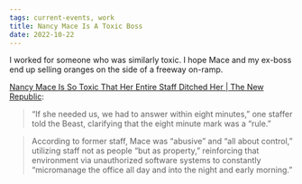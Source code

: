```yaml
---
tags: current-events, work
title: Nancy Mace Is A Toxic Boss
date: 2022-10-22
---
```


I worked for someone who was similarly toxic. I hope Mace and my ex-boss end up selling oranges on the side of a freeway on-ramp.

[Nancy Mace Is So Toxic That Her Entire Staff Ditched Her | The New Republic](https://newrepublic.com/post/178753/nancy-mace-staff-ditched-toxic-workplace):

> “If she needed us, we had to answer within eight minutes,” one staffer told the Beast, clarifying that the eight minute mark was a “rule.”

> According to former staff, Mace was “abusive” and “all about control,” utilizing staff not as people “but as property,” reinforcing that environment via unauthorized software systems to constantly “micromanage the office all day and into the night and early morning.”